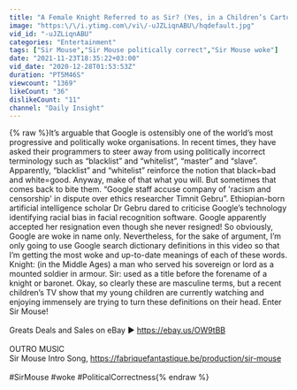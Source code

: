 ```yaml
---
title: "A Female Knight Referred to as Sir? (Yes, in a Children’s Cartoon!)"
image: "https:\/\/i.ytimg.com\/vi\/-uJZLiqnABU\/hqdefault.jpg"
vid_id: "-uJZLiqnABU"
categories: "Entertainment"
tags: ["Sir Mouse","Sir Mouse politically correct","Sir Mouse woke"]
date: "2021-11-23T18:35:22+03:00"
vid_date: "2020-12-28T01:53:53Z"
duration: "PT5M46S"
viewcount: "1369"
likeCount: "36"
dislikeCount: "11"
channel: "Daily Insight"
---
```

{% raw %}It’s arguable that Google is ostensibly one of the world’s most progressive and politically woke organisations. In recent times, they have asked their programmers to steer away from using politically incorrect terminology such as “blacklist” and “whitelist”, “master” and “slave”. Apparently, “blacklist” and “whitelist” reinforce the notion that black=bad and white=good. Anyway, make of that what you will. But sometimes that comes back to bite them. “Google staff accuse company of 'racism and censorship' in dispute over ethics researcher Timnit Gebru”. Ethiopian-born artificial intelligence scholar Dr Gebru dared to criticise Google’s technology identifying racial bias in facial recognition software. Google apparently accepted her resignation even though she never resigned! So obviously, Google are woke in name only. Nevertheless, for the sake of argument, I’m only going to use Google search dictionary definitions in this video so that I’m getting the most woke and up-to-date meanings of each of these words. Knight: (in the Middle Ages) a man who served his sovereign or lord as a mounted soldier in armour. Sir: used as a title before the forename of a knight or baronet. Okay, so clearly these are masculine terms, but a recent children’s TV show that my young children are currently watching and enjoying immensely are trying to turn these definitions on their head. Enter Sir Mouse!<br /><br />Greats Deals and Sales on eBay ▶ <a rel="nofollow" target="blank" href="https://ebay.us/OW9tBB">https://ebay.us/OW9tBB</a><br /><br />OUTRO MUSIC<br />Sir Mouse Intro Song, <a rel="nofollow" target="blank" href="https://fabriquefantastique.be/production/sir-mouse">https://fabriquefantastique.be/production/sir-mouse</a><br /> <br />#SirMouse #woke #PoliticalCorrectness{% endraw %}
